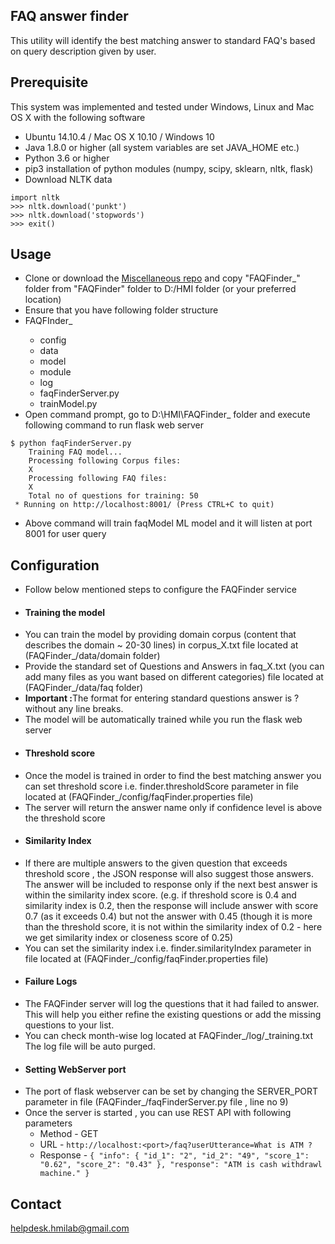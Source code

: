 ## FAQ answer finder
This utility will identify the best matching answer to standard FAQ's based on query description given by user.

Prerequisite
-----------
This system was implemented and tested under Windows, Linux and Mac OS X with the following software 

+ Ubuntu 14.10.4 / Mac OS X 10.10 / Windows 10
+ Java 1.8.0 or higher (all system variables are set JAVA_HOME etc.)
+ Python 3.6 or higher
+ pip3 installation of python modules (numpy, scipy, sklearn, nltk, flask)
+ Download NLTK data
```
import nltk
>>> nltk.download('punkt')
>>> nltk.download('stopwords')
>>> exit()
```

Usage
-----
+ Clone or download the [Miscellaneous repo](https://github.com/hmi-digital/Miscelleinious) and copy "FAQFinder_<language>" folder from "FAQFinder" folder to D:/HMI folder (or your preferred location)
+ Ensure that you have following folder structure
+ FAQFInder_<language>
	+ config
	+ data
	+ model
	+ module
	+ log
	+ faqFinderServer.py
	+ trainModel.py
+ Open command prompt, go to D:\HMI\FAQFinder_<language> folder and execute following command to run flask web server
```
$ python faqFinderServer.py
    Training FAQ model...
	Processing following Corpus files:
	X
	Processing following FAQ files:
	X
	Total no of questions for training: 50
 * Running on http://localhost:8001/ (Press CTRL+C to quit) 
```
+ Above command will train faqModel ML model and it will listen at port 8001 for user query

Configuration
-------------
+ Follow below mentioned steps to configure the FAQFinder service
+ <h4>Training the model</h4>
+ You can train the model by providing domain corpus (content that describes the domain ~ 20-30 lines) in corpus_X.txt file located at (FAQFinder_<language>/data/domain folder)
+ Provide the standard set of Questions and Answers in faq_X.txt (you can add many files as you want based on different categories) file located at (FAQFinder_<language>/data/faq folder)
+ <b>Important :</b>The format for entering standard questions answer is <question> ? <answer> without any line breaks.
+ The model will be automatically trained while you run the flask web server
+ <h4>Threshold score</h4>
+ Once the model is trained in order to find the best matching answer you can set threshold score i.e. finder.thresholdScore parameter in file located at (FAQFinder_<language>/config/faqFinder.properties file)
+ The server will return the answer name only if confidence level is above the threshold score
+ <h4>Similarity Index</h4>
+ If there are multiple answers to the given question that exceeds threshold score , the JSON response will also suggest those answers. The answer will be included to response only if the next best answer is within the similarity index score. (e.g. if threshold score is 0.4 and similarity index is 0.2, then the response will include answer with score 0.7 (as it exceeds 0.4) but not the answer with 0.45 (though it is more than the threshold score, it is not within the similarity index of 0.2 - here we get similarity index or closeness score of 0.25)
+ You can set the similarity index i.e. finder.similarityIndex parameter in file located at (FAQFinder_<language>/config/faqFinder.properties file)
+ <h4>Failure Logs</h4>
+ The FAQFinder server will log the questions that it had failed to answer. This will help you either refine the existing questions or add the missing questions to your list.
+ You can check month-wise log located at FAQFinder_<language>/log/<month>_training.txt The log file will be auto purged.
+ <h4> Setting WebServer port</h4>
+ The port of flask webserver can be set by changing the SERVER_PORT parameter in file (FAQFinder_<language>/faqFinderServer.py file , line no 9)
+ Once the server is started , you can use REST API with following parameters
	+ Method - GET
	+ URL - ```http://localhost:<port>/faq?userUtterance=What is ATM ?```
	+ Response - ```{
    			"info": {
        		"id_1": "2",
       	 		"id_2": "49",
        		"score_1": "0.62",
        		"score_2": "0.43"
    			},
    			"response": "ATM is cash withdrawl machine."
			}```

Contact
-------
helpdesk.hmilab@gmail.com